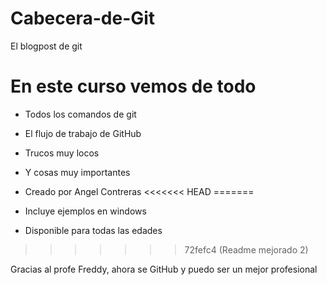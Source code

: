 # Cabecera-de-Git
El blogpost de git

# En este curso vemos de todo
* Todos los comandos de git

* El flujo de trabajo de GitHub

* Trucos muy locos

* Y cosas muy importantes

* Creado por Angel Contreras
<<<<<<< HEAD
=======

* Incluye ejemplos en windows

* Disponible para todas las edades
>>>>>>> 72fefc4 (Readme mejorado 2)

Gracias al profe Freddy, ahora se GitHub y puedo ser un mejor profesional